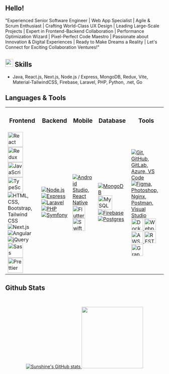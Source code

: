 ## Hello!
"Experienced Senior Software Engineer | Web App Specialist | Agile & Scrum Enthusiast | Crafting World-Class UX Design | Leading Large-Scale Projects | Expert in Frontend-Backend Collaboration | Performance Optimization Wizard | Pixel-Perfect Code Maestro | Passionate about Innovation & Digital Experiences | Ready to Make Dreams a Reality | Let's Connect for Exciting Collaboration Ventures!"

<h2><img src="https://media2.giphy.com/media/QssGEmpkyEOhBCb7e1/giphy.gif?cid=ecf05e47a0n3gi1bfqntqmob8g9aid1oyj2wr3ds3mg700bl&rid=giphy.gif" width ="25"> Skills</h2>

- Java, React.js, Next.js, Node.js / Express, MongoDB, Redux, Vite, Material-TailwindCSS, Firebase, Laravel, PHP, Python, .net, Go

## Languages & Tools
 
<table>
  <tr>
    <th><h3 align="center">Frontend</h3></th>
    <th><h3 align="center">Backend</h3></th>
    <th><h3 align="center">Mobile</h3></th>
    <th><h3 align="center">Database</h3></th>
    <th><h3 align="center">Tools</h3></th>
  </tr>
  <tr>
    <td>
        <img src="https://techstack-generator.vercel.app/react-icon.svg" alt="React" width="48" height="48" />
        <img src="https://techstack-generator.vercel.app/redux-icon.svg" alt="Redux" width="48" height="48" />
        <img src="https://techstack-generator.vercel.app/js-icon.svg" alt="JavaScript" width="48" height="48" />
        <img src="https://techstack-generator.vercel.app/ts-icon.svg" alt="TypeScript" width="48" height="48" />
        <img src="https://skillicons.dev/icons?i=html,css,bootstrap,tailwindcss" alt="HTML, CSS, Bootstrap, Tailwind CSS" />
        <img src="https://skillicons.dev/icons?i=nextjs" alt="Next.js" />
        <img src="https://skillicons.dev/icons?i=angular" alt="Angular" />
        <img src="https://skillicons.dev/icons?i=jquery" alt="jQuery" />
        <img src="https://techstack-generator.vercel.app/sass-icon.svg" alt="Sass" width="48" height="48" />
        <img src="https://techstack-generator.vercel.app/prettier-icon.svg" alt="Prettier" width="48" height="48" />
    </td>
    <td>
      <a href="https://skillicons.dev">
        <img src="https://skillicons.dev/icons?i=nodejs" alt="Node.js" />
        <img src="https://skillicons.dev/icons?i=express" alt="Express" />
        <img src="https://skillicons.dev/icons?i=laravel" alt="Laravel" />
        <img src="https://skillicons.dev/icons?i=php" alt="PHP" />
        <img src="https://skillicons.dev/icons?i=symfony" alt="Symfony" />
      </a>
    </td>
    <td>
      <a href="https://skillicons.dev">
        <img src="https://skillicons.dev/icons?i=androidstudio,react" alt="Android Studio, React Native" />
        <img src="https://skillicons.dev/icons?i=flutter" alt="Flutter" width="40" height="40" />
        <img src="https://techstack-generator.vercel.app/swift-icon.svg" alt="Swift" width="40" height="40" />
      </a>
    </td>
    <td>
      <a href="https://skillicons.dev">
        <img src="https://skillicons.dev/icons?i=mongodb" alt="MongoDB" />
        <img src="https://techstack-generator.vercel.app/mysql-icon.svg" alt="MySQL" width="45" height="45" />
        <img src="https://skillicons.dev/icons?i=firebase" alt="Firebase" />
        <img src="https://skillicons.dev/icons?i=postgres" alt="Postgres" />
      </a>
    </td>
    <td>
      <a href="https://skillicons.dev">
        <img src="https://skillicons.dev/icons?i=git,github,gitlab,azure,vscode" alt="Git, GitHub, GitLab, Azure, VS Code" />
        <img src="https://skillicons.dev/icons?i=figma,photoshop,nginx,postman,visualstudio" alt="Figma, Photoshop, Nginx, Postman, Visual Studio" />
        <img src="https://techstack-generator.vercel.app/docker-icon.svg" alt="Docker" width="37" height="37" />
        <img src="https://techstack-generator.vercel.app/webpack-icon.svg" alt="Webpack" width="37" height="37" />
        <img src="https://techstack-generator.vercel.app/aws-icon.svg" alt="AWS" width="37" height="37" />
        <img src="https://techstack-generator.vercel.app/restapi-icon.svg" alt="REST API" width="37" height="37" />
        <img src="https://techstack-generator.vercel.app/graphql-icon.svg" alt="GraphQL" width="37" height="37" />
      </a>
    </td>
  </tr>
</table>

## Github Stats

<!-- <p align="center">
    <a href="https://github-readme-activity-graph.vercel.app/graph?username=smileysunshinesky&theme=react-dark&hide_border=true&hide_title=false&area=true&custom_title=Total%20contribution%20graph%20in%20all%20repo">
        <img src="https://github-readme-activity-graph.vercel.app/graph?username=smileysunshinesky&theme=react-dark&hide_border=true&hide_title=false&area=true&custom_title=Total%20contribution%20graph%20in%20all%20repo" width="95%" alt="activity graph">
    </a>
  <img src="https://github-readme-stats.vercel.app/api?username=smileysunshinesky&show_icons=true&count_private=true&title_color=0891b2&text_color=ffffff&icon_color=0891b2&bg_color=4b5563&hide_border=true&theme=prussian&show=reviews,prs_merged,prs_merged_percentage" alt="Sunshine's GitHub stats"/>
  <img width="54%" height="180em" src="https://github-readme-stats-eight-theta.vercel.app/api?username=smileysunshinesky&theme=gotham&show_icons=true&hide_border=true&include_all_commits=true&count_private=true&include_all_commits=true" />
</p> -->

<br />
<p align="center">
    <a href="https://github-readme-stats.vercel.app/api?username=starcluster18&rank_icon=percentile&count_private=true&hide_border=true&theme=prussian" target="_blank">
        <img src="https://github-readme-stats.vercel.app/api?username=starcluster18&rank_icon=github&count_private=true&hide_border=true&theme=prussian" alt="Sunshine's GitHub stats"/>
<!--         <img src="https://github-readme-stats.vercel.app/api?username=smileysunshinesky&rank_icon=percentile&count_private=true&hide_border=true&theme=prussian" alt="Sunshine's GitHub stats"/> -->
        <img height="195em" src="https://github-readme-stats.vercel.app/api/top-langs/?username=starcluster18&layout=compact&theme=prussian&show_icons=true&hide_border=true&exclude_repo=Soruko"/>
    </a>
</p>

